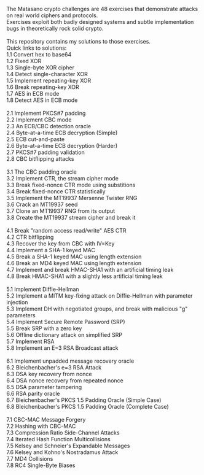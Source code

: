 The Matasano crypto challenges are 48 exercises that demonstrate attacks on real world ciphers and protocols.<br> Exercises exploit both badly designed systems and subtle implementation bugs in theoretically rock solid crypto.
<br><br>
This repository contains my solutions to those exercises.
<br>
Quick links to solutions:
<br>
1.1 Convert hex to base64<br>
1.2 Fixed XOR<br>
1.3 Single-byte XOR cipher<br>
1.4 Detect single-character XOR<br>
1.5 Implement repeating-key XOR<br>
1.6 Break repeating-key XOR<br>
1.7 AES in ECB mode<br>
1.8 Detect AES in ECB mode<br>
<br>
2.1 Implement PKCS#7 padding<br>
2.2 Implement CBC mode<br>
2.3 An ECB/CBC detection oracle<br>
2.4 Byte-at-a-time ECB decryption (Simple)<br>
2.5 ECB cut-and-paste<br>
2.6 Byte-at-a-time ECB decryption (Harder)<br>
2.7 PKCS#7 padding validation<br>
2.8 CBC bitflipping attacks<br>
<br>
3.1 The CBC padding oracle<br>
3.2 Implement CTR, the stream cipher mode<br>
3.3 Break fixed-nonce CTR mode using substitions<br>
3.4 Break fixed-nonce CTR statistically<br>
3.5 Implement the MT19937 Mersenne Twister RNG<br>
3.6 Crack an MT19937 seed<br>
3.7 Clone an MT19937 RNG from its output<br>
3.8 Create the MT19937 stream cipher and break it<br>
<br>
4.1 Break "random access read/write" AES CTR<br>
4.2 CTR bitflipping<br>
4.3 Recover the key from CBC with IV=Key<br>
4.4 Implement a SHA-1 keyed MAC<br>
4.5 Break a SHA-1 keyed MAC using length extension<br>
4.6 Break an MD4 keyed MAC using length extension<br>
4.7 Implement and break HMAC-SHA1 with an artificial timing leak<br>
4.8 Break HMAC-SHA1 with a slightly less artificial timing leak<br>
<br>
5.1 Implement Diffie-Hellman<br>
5.2 Implement a MITM key-fixing attack on Diffie-Hellman with parameter injection<br>
5.3 Implement DH with negotiated groups, and break with malicious "g" parameters<br>
5.4 Implement Secure Remote Password (SRP)<br>
5.5 Break SRP with a zero key<br>
5.6 Offline dictionary attack on simplified SRP<br>
5.7 Implement RSA<br>
5.8 Implement an E=3 RSA Broadcast attack<br>
<br>
6.1 Implement unpadded message recovery oracle<br>
6.2 Bleichenbacher's e=3 RSA Attack<br>
6.3 DSA key recovery from nonce<br>
6.4 DSA nonce recovery from repeated nonce<br>
6.5 DSA parameter tampering<br>
6.6 RSA parity oracle<br>
6.7 Bleichenbacher's PKCS 1.5 Padding Oracle (Simple Case)<br>
6.8 Bleichenbacher's PKCS 1.5 Padding Oracle (Complete Case)<br>
<br>
7.1 CBC-MAC Message Forgery<br>
7.2 Hashing with CBC-MAC<br>
7.3 Compression Ratio Side-Channel Attacks<br>
7.4 Iterated Hash Function Multicollisions<br>
7.5 Kelsey and Schneier's Expandable Messages<br>
7.6 Kelsey and Kohno's Nostradamus Attack<br>
7.7 MD4 Collisions<br>
7.8 RC4 Single-Byte Biases<br>
